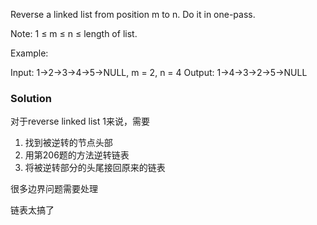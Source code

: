 Reverse a linked list from position m to n. Do it in one-pass.

Note: 1 ≤ m ≤ n ≤ length of list.

Example:

Input: 1->2->3->4->5->NULL, m = 2, n = 4
Output: 1->4->3->2->5->NULL

### Solution

对于reverse linked list 1来说，需要

1. 找到被逆转的节点头部
2. 用第206题的方法逆转链表
3. 将被逆转部分的头尾接回原来的链表

很多边界问题需要处理





链表太搞了